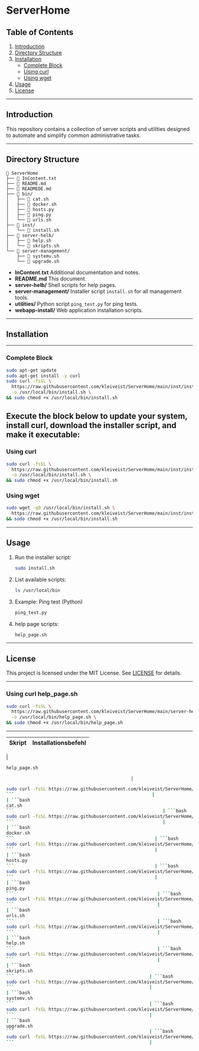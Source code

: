 # ServerHome

## Table of Contents

1. [Introduction](#introduction)
2. [Directory Structure](#directory-structure)
3. [Installation](#installation)
   - [Complete Block](#complete-block)
   - [Using curl](#using-curl)
   - [Using wget](#using-wget)
4. [Usage](#usage)
5. [License](#license)

---

## Introduction

This repository contains a collection of server scripts and utilities designed to automate and simplify common administrative tasks.

---

## Directory Structure

```text
📂 ServerHome
├── 📝 InContent.txt
├── 📝 README.md
├── 📝 READMEDE.md
├── 📂 bin/
│   ├── 📄 cat.sh
│   ├── 📄 docker.sh
│   ├── 🐍 hosts.py
│   ├── 🐍 ping.py
│   └── 📄 urls.sh
├── 📂 inst/
│   └── 📄 install.sh
├── 📂 server-helb/
│   ├── 📄 help.sh
│   └── 📄 skripts.sh
└── 📂 server-management/
    ├── 📄 systemv.sh
    └── 📄 upgrade.sh
```

- **InContent.txt**
  Additional documentation and notes.
- **README.md**
  This document.
- **server-helb/**
  Shell scripts for help pages.
- **server-management/**
  Installer script `install.sh` for all management tools.
- **utilities/**
  Python script `ping_test.py` for ping tests.
- **webapp-install/**
  Web application installation scripts.

---

## Installation
---
### Complete Block

```bash
sudo apt-get update
sudo apt-get install -y curl
sudo curl -fsSL \
  https://raw.githubusercontent.com/kleiveist/ServerHome/main/inst/install.sh \
  -o /usr/local/bin/install.sh \
&& sudo chmod +x /usr/local/bin/install.sh
```
Execute the block below to update your system, install curl, download the installer script, and make it executable:
---

### Using curl

```bash
sudo curl -fsSL \
  https://raw.githubusercontent.com/kleiveist/ServerHome/main/inst/install.sh \
  -o /usr/local/bin/install.sh \
&& sudo chmod +x /usr/local/bin/install.sh
```

### Using wget

```bash
sudo wget -qO /usr/local/bin/install.sh \
  https://raw.githubusercontent.com/kleiveist/ServerHome/main/inst/install.sh \
&& sudo chmod +x /usr/local/bin/install.sh
```

---

## Usage

1. Run the installer script:

   ```bash
   sudo install.sh
   ```

2. List available scripts:

   ```bash
   ls /usr/local/bin
   ```

3. Example: Ping test (Python)

   ```bash
   ping_test.py
   ```

4. help page scripts:

   ```bash
   help_page.sh
   ```

---

## License

This project is licensed under the MIT License. See [LICENSE](LICENSE) for details.

---
### Using curl help_page.sh

```bash
sudo curl -fsSL \
  https://raw.githubusercontent.com/kleiveist/ServerHome/main/server-helb/help_page.sh \
  -o /usr/local/bin/help_page.sh \
&& sudo chmod +x /usr/local/bin/help_page.sh
```

---
| Skript                                              | Installationsbefehl                                                                                                                                                                    |
|-----------------------------------------------------|-----------------------------------------------------------------------------------------------------------------------------------------------------------------------------------------|
|
```bash
help_page.sh
```
                                                   |
```bash
sudo curl -fsSL https://raw.githubusercontent.com/kleiveist/ServerHome/main/server-helb/help_page.sh -o /usr/local/bin/help_page.sh && sudo chmod +x /usr/local/bin/help_page.sh
```                                                    |
| ```bash
cat.sh
```                                                        | ```bash
sudo curl -fsSL https://raw.githubusercontent.com/kleiveist/ServerHome/main/bin/cat.sh -o /usr/local/bin/cat.sh && sudo chmod +x /usr/local/bin/cat.sh
```                                                        |
| ```bash
docker.sh
```                                                     | ```bash
sudo curl -fsSL https://raw.githubusercontent.com/kleiveist/ServerHome/main/bin/docker.sh -o /usr/local/bin/docker.sh && sudo chmod +x /usr/local/bin/docker.sh
```                                                     |
| ```bash
hosts.py
```                                                     | ```bash
sudo curl -fsSL https://raw.githubusercontent.com/kleiveist/ServerHome/main/bin/hosts.py -o /usr/local/bin/hosts.py && sudo chmod +x /usr/local/bin/hosts.py
```                                                     |
| ```bash
ping.py
```                                                      | ```bash
sudo curl -fsSL https://raw.githubusercontent.com/kleiveist/ServerHome/main/bin/ping.py -o /usr/local/bin/ping.py && sudo chmod +x /usr/local/bin/ping.py
```                                                      |
| ```bash
urls.sh
```                                                      | ```bash
sudo curl -fsSL https://raw.githubusercontent.com/kleiveist/ServerHome/main/bin/urls.sh -o /usr/local/bin/urls.sh && sudo chmod +x /usr/local/bin/urls.sh
```                                                      |
| ```bash
help.sh
```                                                      | ```bash
sudo curl -fsSL https://raw.githubusercontent.com/kleiveist/ServerHome/main/server-helb/help.sh -o /usr/local/bin/help.sh && sudo chmod +x /usr/local/bin/help.sh
```                                                      |
| ```bash
skripts.sh
```                                                   | ```bash
sudo curl -fsSL https://raw.githubusercontent.com/kleiveist/ServerHome/main/server-helb/skripts.sh -o /usr/local/bin/skripts.sh && sudo chmod +x /usr/local/bin/skripts.sh
```                                                   |
| ```bash
systemv.sh
```                                                   | ```bash
sudo curl -fsSL https://raw.githubusercontent.com/kleiveist/ServerHome/main/server-management/systemv.sh -o /usr/local/bin/systemv.sh && sudo chmod +x /usr/local/bin/systemv.sh
```                                                   |
| ```bash
upgrade.sh
```                                                   | ```bash
sudo curl -fsSL https://raw.githubusercontent.com/kleiveist/ServerHome/main/server-management/upgrade.sh -o /usr/local/bin/upgrade.sh && sudo chmod +x /usr/local/bin/upgrade.sh
```                                                   |
